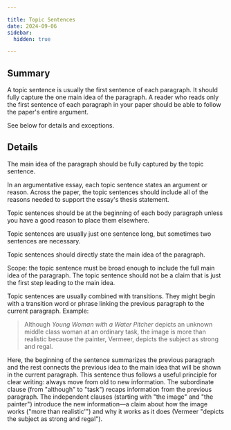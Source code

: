 ```yaml
---

title: Topic Sentences
date: 2024-09-06
sidebar:
  hidden: true

---
```


## Summary

A topic sentence is usually the first sentence of each paragraph. It should fully capture the one main idea of the paragraph. A reader who reads only the first sentence of each paragraph in your paper should be able to follow the paper's entire argument.

See below for details and exceptions.

## Details

The main idea of the paragraph should be fully captured by the topic sentence.

In an argumentative essay, each topic sentence states an argument or reason. Across the paper, the topic sentences should include all of the reasons needed to support the essay's thesis statement.

Topic sentences should be at the beginning of each body paragraph unless you have a good reason to place them elsewhere.

Topic sentences are usually just one sentence long, but sometimes two sentences are necessary.

Topic sentences should directly state the main idea of the paragraph.

Scope: the topic sentence must be broad enough to include the full main idea of the paragraph. The topic sentence should not be a claim that is just the first step leading to the main idea.

Topic sentences are usually combined with transitions. They might begin with a transition word or phrase linking the previous paragraph to the current paragraph. Example:

> Although  _Young Woman with a Water Pitcher_ depicts an unknown middle class woman at an ordinary task, the image is more than realistic because the painter, Vermeer, depicts the subject as strong and regal.

Here, the beginning of the sentence summarizes the previous paragraph and the rest connects the previous idea to the main idea that will be shown in the current paragraph. This sentence thus follows a useful principle for clear writing: always move from old to new information. The subordinate clause (from "although" to "task") recaps information from the previous paragraph. The independent clauses (starting with "the image" and "the painter") introduce the new information—a claim about how the image works ("more than realistic'") and why it works as it does (Vermeer "depicts the subject as strong and regal").

<!--
- e.g. stating main claim of paragraph at the end:
	> Firstly, cooperation is a naturally selected trait  because, in an ideal scenario , cooperation will increase the chances of the individual's genes being passed down, be it through the reproduction of a relative or themselves. Humans cooperate with family members because they share a high proportion of the same genes, thus ensuring the survival of their kin also ensures that these shared genes get passed down . Cooperating with non-kin, however, can also benefit the survival of the individual if all collaborators faithfully repay favors done for one another, or if they work together to achieve a common benefit for all. Secondly, and more obviously, securing a mate benefits an individual's ability to pass their genes on to successive generations since a mate is necessary for individuals to reproduce in the first place. Therefore, since language allows for more efficient cooperation and mate selection which in turn promote reproductive fitness, Dunbar's stance that the evolution of language was for 'social purposes' (133) is indeed a plausible one.

- e.g. paragraph that should be divided into two paragraphs and requires revision of the topic sentence:
	- > Huron and Vuoskoski claim that sad music is an ethological signal that can evoke compassion in addition to sadness in its listeners. Ethological signals are emotional displays that warrant a response from the observer, usually one that benefits the displayer. These emotional displays do not necessarily express the displayer's internal emotions but rather give signals for the observer to act in the interest of the displayer. For example, a smile may not necessarily signal happiness since individuals may also smile out of respect for someone of higher authority or status, or when experiencing stress, fear, or when mocking someone (Huron and Vuoskoski, 2020, p.3). Research done by Martin et al. (2017) shows that smiles evoke pleasure in the observer's brain and ensure the observer will repeat the action that originally gave rise to that smile. According to Martin et al. (2017), babies' smiles trigger dopamine-associated regions in the mothers' brains, thus, reinforcing mothers' emotional investment and care for the infants. In this sense, these emotional displays indicate the displayer's intention to manipulate the observer's behaviours to the displayer's benefit. Similarly, weeping does not convey sadness per se — as there are still instances of happy tears — but instead manipulates the observer to feel compassion and offer assistance to the weeping individual. Huron and Vuoskoski propose that under certain circumstances, the act of weeping also helps mitigate or terminate aggressive behaviors on the observer's end, which consequently benefits the displayer. Huron and Vuoskoski propose that sad music is an ethological signal itself, and thus, can evoke compassion in listeners. According to Sachs et al. (2015), sad music follows the same musical and vocal structures as grief-inducing sounds such as a "lower overall pitch, narrow pitch range, slower tempo, use of the minor mode" together with a more lethargic emphasis on notes. These features make the brain believe that sad music is an emotional display and thus, prompt the brain to react accordingly with compassion.
 -->
